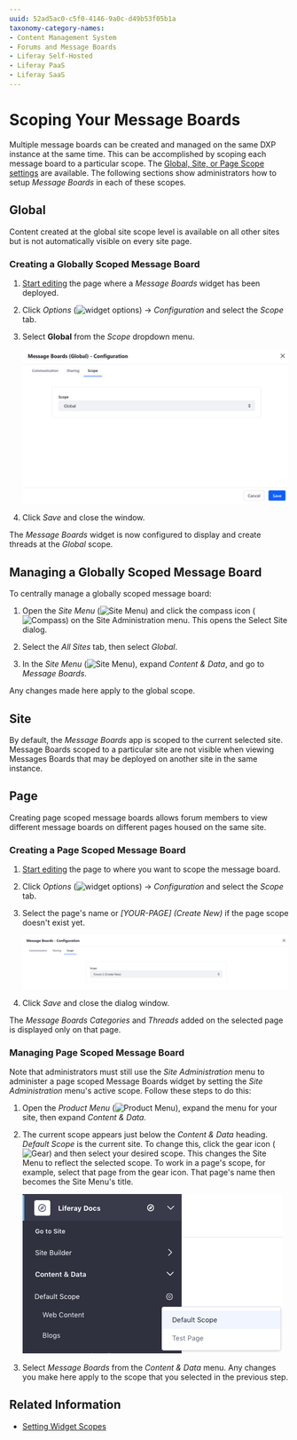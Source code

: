 ```yaml
---
uuid: 52ad5ac0-c5f0-4146-9a0c-d49b53f05b1a
taxonomy-category-names:
- Content Management System
- Forums and Message Boards
- Liferay Self-Hosted
- Liferay PaaS
- Liferay SaaS
---
```


# Scoping Your Message Boards

 Multiple message boards can be created and managed on the same DXP instance at the same time. This can be accomplished by scoping each message board to a particular scope. The [Global, Site, or Page Scope settings](../../../site-building/creating-pages/page-fragments-and-widgets/using-widgets/configuring-widgets/setting-widget-scopes.md) are available. The following sections show administrators how to setup *Message Boards* in each of these scopes.

## Global

Content created at the global site scope level is available on all other sites but is not automatically visible on every site page.

### Creating a Globally Scoped Message Board

1. [Start editing](../../../site-building/creating-pages/using-content-pages/adding-elements-to-content-pages.md) the page where a *Message Boards* widget has been deployed.

1. Click *Options* (![widget options](../../../images/icon-widget-options.png)) &rarr; *Configuration* and select the *Scope* tab.

1. Select **Global** from the *Scope* dropdown menu.

   ![Set a Message Boards widget's scope to Global using the Configuration option.](./scoping-your-message-boards/images/01.png)

1. Click *Save* and close the window.

The *Message Boards* widget is now configured to display and create threads at the *Global* scope.

## Managing a Globally Scoped Message Board

To centrally manage a globally scoped message board:

1. Open the *Site Menu* (![Site Menu](../../../images/icon-product-menu.png)) and click the compass icon (![Compass](../../../images/icon-compass.png)) on the Site Administration menu. This opens the Select Site dialog.

1. Select the *All Sites* tab, then select *Global*.

1. In the *Site Menu* (![Site Menu](../../../images/icon-product-menu.png)), expand *Content & Data*, and go to *Message Boards*.

Any changes made here apply to the global scope.

## Site

By default, the *Message Boards* app is scoped to the current selected site. Message Boards scoped to a particular site are not visible when viewing Messages Boards that may be deployed on another site in the same instance.

## Page

Creating page scoped message boards allows forum members to view different message boards on different pages housed on the same site.

### Creating a Page Scoped Message Board

1. [Start editing](../../../site-building/creating-pages/using-content-pages/adding-elements-to-content-pages.md) the page to where you want to scope the message board.

1. Click *Options* (![widget options](../../../images/icon-widget-options.png)) &rarr; *Configuration* and select the *Scope* tab.

1. Select the page's name or *[YOUR-PAGE] (Create New)* if the page scope doesn't exist yet.

   ![Select an existing page scope or create a new one while selecting the scope.](./scoping-your-message-boards/images/02.png)

1. Click *Save* and close the dialog window.

The *Message Boards Categories* and *Threads* added on the selected page is displayed only on that page.

### Managing Page Scoped Message Board

Note that administrators must still use the *Site Administration* menu to administer a page scoped Message Boards widget by setting the *Site Administration* menu's active scope. Follow these steps to do this:

1. Open the *Product Menu* (![Product Menu](../../../images/icon-product-menu.png)), expand the menu for your site, then expand *Content & Data*.

1. The current scope appears just below the *Content & Data* heading. *Default Scope* is the current site. To change this, click the gear icon (![Gear](../../../images/icon-control-menu-gear.png)) and then select your desired scope. This changes the Site Menu to reflect the selected scope. To work in a page's scope, for example, select that page from the gear icon. That page's name then becomes the Site Menu's title.

   ![Select your desired scope through the Site Menu.](./scoping-your-message-boards/images/03.png)

1. Select *Message Boards* from the *Content & Data* menu. Any changes you make here apply to the scope that you selected in the previous step.

## Related Information

- [Setting Widget Scopes](../../../site-building/creating-pages/page-fragments-and-widgets/using-widgets/configuring-widgets/setting-widget-scopes.md)
